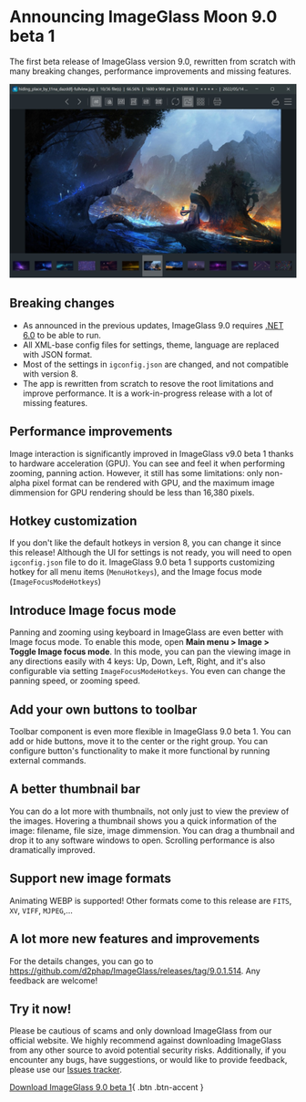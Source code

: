 # Announcing ImageGlass Moon 9.0 beta 1
The first beta release of ImageGlass version 9.0, rewritten from scratch with many breaking changes, performance improvements and missing features.

![ImageGlass Moon 9.0 beta 1](https://github.com/ImageGlass/config/blob/main/screenshots/v9.0-beta-1/9.0b1_1.jpg?raw=true)
 

## Breaking changes
- As announced in the previous updates, ImageGlass 9.0 requires [.NET 6.0](https://dotnet.microsoft.com/en-us/download/dotnet/6.0) to be able to run.
- All XML-base config files for settings, theme, language are replaced with JSON format.
- Most of the settings in `igconfig.json` are changed, and not compatible with version 8.
- The app is rewritten from scratch to resove the root limitations and improve performance. It is a work-in-progress release with a lot of missing features.
 

## Performance improvements
Image interaction is significantly improved in ImageGlass v9.0 beta 1 thanks to hardware acceleration (GPU). You can see and feel it when performing zooming, panning action. However, it still has some limitations: only non-alpha pixel format can be rendered with GPU, and the maximum image dimmension for GPU rendering should be less than 16,380 pixels.


## Hotkey customization
If you don't like the default hotkeys in version 8, you can change it since this release! Although the UI for settings is not ready, you will need to open `igconfig.json` file to do it. ImageGlass 9.0 beta 1 supports customizing hotkey for all menu items (`MenuHotkeys`), and the Image focus mode (`ImageFocusModeHotkeys`)


## Introduce Image focus mode
Panning and zooming using keyboard in ImageGlass are even better with Image focus mode. To enable this mode, open **Main menu > Image > Toggle Image focus mode**. In this mode, you can pan the viewing image in any directions easily with 4 keys: Up, Down, Left, Right, and it's also configurable via setting `ImageFocusModeHotkeys`. You even can change the panning speed, or zooming speed.


## Add your own buttons to toolbar
Toolbar component is even more flexible in ImageGlass 9.0 beta 1. You can add or hide buttons, move it to the center or the right group. You can configure button's functionality to make it more functional by running external commands.


## A better thumbnail bar
You can do a lot more with thumbnails, not only just to view the preview of the images. Hovering a thumbnail shows you a quick information of the image: filename, file size, image dimmension. You can drag a thumbnail and drop it to any software windows to open. Scrolling performance is also dramatically improved.


## Support new image formats
Animating WEBP is supported! Other formats come to this release are `FITS`, `XV`, `VIFF`, `MJPEG`,...


## A lot more new features and improvements
For the details changes, you can go to https://github.com/d2phap/ImageGlass/releases/tag/9.0.1.514. Any feedback are welcome!


## Try it now!
Please be cautious of scams and only download ImageGlass from our official website. We highly recommend against downloading ImageGlass from any other source to avoid potential security risks. Additionally, if you encounter any bugs, have suggestions, or would like to provide feedback, please use our [Issues tracker](https://github.com/d2phap/ImageGlass/issues).


[Download ImageGlass 9.0 beta 1](https://imageglass.org/release/imageglass-9.0-beta-1-35){ .btn .btn-accent }
